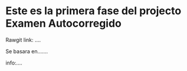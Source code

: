# Este es la primera fase del projecto Examen Autocorregido

Rawgit link: ....

Se basara en.......

info:....
